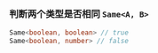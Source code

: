 
### 判断两个类型是否相同 `Same<A, B>`


``` typescript
Same<boolean, boolean> // true
Same<boolean, number> // false
```

			